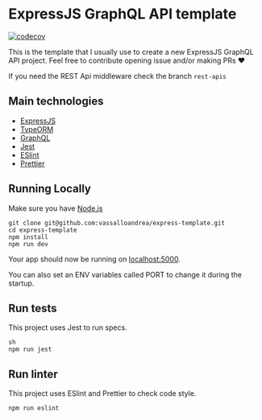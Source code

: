 # ExpressJS GraphQL API template

[![codecov](https://codecov.io/gh/vassalloandrea/express-template/branch/master/graph/badge.svg?token=F38EP8I67R)](undefined)

This is the template that I usually use to create a new ExpressJS GraphQL API project.
Feel free to contribute opening issue and/or making PRs ❤️

If you need the REST Api middleware check the branch `rest-apis`

## Main technologies

- [ExpressJS](https://github.com/expressjs/express)
- [TypeORM](https://github.com/typeorm/typeorm)
- [GraphQL](https://github.com/graphql/graphql-js)
- [Jest](https://github.com/facebook/jest)
- [ESlint](https://github.com/eslint/eslint)
- [Prettier](https://github.com/prettier/prettier)

## Running Locally

Make sure you have [Node.js](http://nodejs.org/)

```
git clone git@github.com:vassalloandrea/express-template.git
cd express-template
npm install
npm run dev
```

Your app should now be running on [localhost:5000](http://localhost:5000/).

You can also set an ENV variables called PORT to change it during the startup.

## Run tests

This project uses Jest to run specs.

```
sh
npm run jest
```

## Run linter

This project uses ESlint and Prettier to check code style.

```
npm run eslint
```